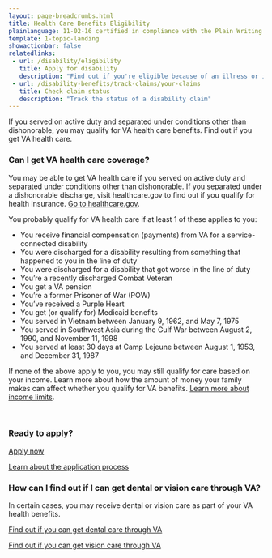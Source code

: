 ```yaml
---
layout: page-breadcrumbs.html
title: Health Care Benefits Eligibility
plainlanguage: 11-02-16 certified in compliance with the Plain Writing Act
template: 1-topic-landing
showactionbar: false
relatedlinks:
 - url: /disability/eligibility
   title: Apply for disability
   description: "Find out if you're eligible because of an illness or injury that started—or got worse—while you were serving in the military"
 - url: /disability-benefits/track-claims/your-claims
   title: Check claim status
   description: "Track the status of a disability claim"
---
```


If you served on active duty and separated under conditions other than dishonorable, you may qualify for VA health care benefits. Find out if you get VA health care. 

<div class="feature" markdown="1">

### Can I get VA health care coverage? 

You may be able to get VA health care if you served on active duty and separated under conditions other than dishonorable.
If you separated under a dishonorable discharge, visit healthcare.gov to find out if you qualify for health insurance. [Go to healthcare.gov](https://www.healthcare.gov/). 

You probably qualify for VA health care if at least 1 of these applies to you:
- You receive financial compensation (payments) from VA for a service-connected disability
- You were discharged for a disability resulting from something that happened to you in the line of duty
- You were discharged for a disability that got worse in the line of duty
- You’re a recently discharged Combat Veteran
- You get a VA pension
- You’re a former Prisoner of War (POW)
- You’ve received a Purple Heart
- You get (or qualify for) Medicaid benefits
- You served in Vietnam between January 9, 1962, and May 7, 1975
- You served in Southwest Asia during the Gulf War between August 2, 1990, and November 11, 1998
- You served at least 30 days at Camp Lejeune between August 1, 1953, and December 31, 1987

If none of the above apply to you, you may still qualify for care based on your income. Learn more about how the amount of money your family makes can affect whether you qualify for VA benefits. [Learn more about income limits](http://nationalincomelimits.vaftl.us/). 

</div>

<div markdown="0"><br></div>

### Ready to apply?

<a class="usa-button-primary va-button-primary" href="/healthcare/apply/application/introduction">Apply now</a>

[Learn about the application process](/healthcare/application-process/)


### How can I find out if I can get dental or vision care through VA?

In certain cases, you may receive dental or vision care as part of your VA health benefits. 

[Find out if you can get dental care through VA](/healthcare)

[Find out if you can get vision care through VA](/healthcare)


<div markdown="0"><br></div>
